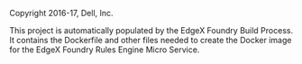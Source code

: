 Copyright 2016-17, Dell, Inc.

This project is automatically populated by the EdgeX Foundry Build Process.
It contains the Dockerfile and other files needed to create the Docker image for the EdgeX Foundry Rules Engine Micro Service.

